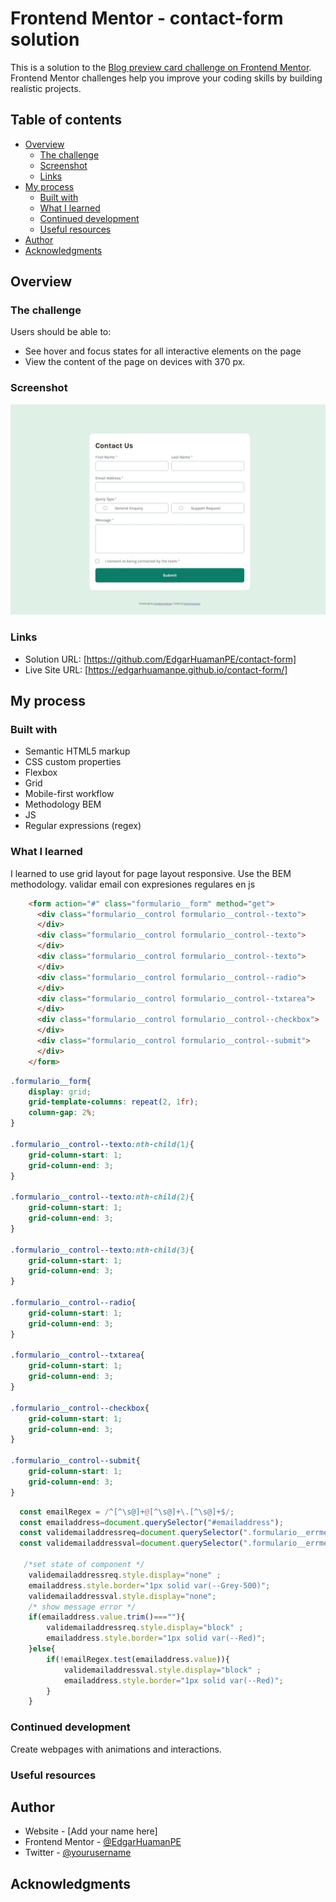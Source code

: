 # Frontend Mentor - contact-form solution

This is a solution to the [Blog preview card challenge on Frontend Mentor](https://www.frontendmentor.io/challenges/blog-preview-card-ckPaj01IcS). Frontend Mentor challenges help you improve your coding skills by building realistic projects. 

## Table of contents

- [Overview](#overview)
  - [The challenge](#the-challenge)
  - [Screenshot](#screenshot)
  - [Links](#links)
- [My process](#my-process)
  - [Built with](#built-with)
  - [What I learned](#what-i-learned)
  - [Continued development](#continued-development)
  - [Useful resources](#useful-resources)
- [Author](#author)
- [Acknowledgments](#acknowledgments)

## Overview

### The challenge

Users should be able to:

- See hover and focus states for all interactive elements on the page
- View the content of the page on devices with 370 px.


### Screenshot

![](./assets/images/final_.jpeg)

### Links

- Solution URL: [https://github.com/EdgarHuamanPE/contact-form]
- Live Site URL: [https://edgarhuamanpe.github.io/contact-form/]

## My process

### Built with

- Semantic HTML5 markup
- CSS custom properties
- Flexbox
- Grid
- Mobile-first workflow
- Methodology BEM
- JS
- Regular expressions (regex)


### What I learned

I learned to use grid layout for page layout responsive.
Use the BEM methodology.
validar email con expresiones regulares en js


```html
    <form action="#" class="formulario__form" method="get">
      <div class="formulario__control formulario__control--texto">
      </div>
      <div class="formulario__control formulario__control--texto">
      </div>
      <div class="formulario__control formulario__control--texto">
      </div>
      <div class="formulario__control formulario__control--radio">
      </div>
      <div class="formulario__control formulario__control--txtarea">
      </div>
      <div class="formulario__control formulario__control--checkbox">
      </div>
      <div class="formulario__control formulario__control--submit">
      </div>
    </form>
```
```css
.formulario__form{
    display: grid;
    grid-template-columns: repeat(2, 1fr);
    column-gap: 2%;
}

.formulario__control--texto:nth-child(1){
    grid-column-start: 1;
    grid-column-end: 3;
}

.formulario__control--texto:nth-child(2){
    grid-column-start: 1;
    grid-column-end: 3;
}

.formulario__control--texto:nth-child(3){
    grid-column-start: 1;
    grid-column-end: 3;
}

.formulario__control--radio{
    grid-column-start: 1;
    grid-column-end: 3;
}

.formulario__control--txtarea{
    grid-column-start: 1;
    grid-column-end: 3;
}

.formulario__control--checkbox{
    grid-column-start: 1;
    grid-column-end: 3;
}

.formulario__control--submit{
    grid-column-start: 1;
    grid-column-end: 3;
}
```
```js
  const emailRegex = /^[^\s@]+@[^\s@]+\.[^\s@]+$/;
  const emailaddress=document.querySelector("#emailaddress");
  const validemailaddressreq=document.querySelector(".formulario__errmessage--emailaddress");
  const validemailaddressval=document.querySelector(".formulario__errmessage--emailaddressvalid");

   /*set state of component */
    validemailaddressreq.style.display="none" ;
    emailaddress.style.border="1px solid var(--Grey-500)"; 
    validemailaddressval.style.display="none";
    /* show message error */
    if(emailaddress.value.trim()===""){
        validemailaddressreq.style.display="block" ;
        emailaddress.style.border="1px solid var(--Red)";
    }else{
        if(!emailRegex.test(emailaddress.value)){
            validemailaddressval.style.display="block" ;
            emailaddress.style.border="1px solid var(--Red)";
        }
    }
```

### Continued development

Create webpages with animations and interactions.

### Useful resources



## Author

- Website - [Add your name here]
- Frontend Mentor - [@EdgarHuamanPE](https://www.frontendmentor.io/profile/EdgarHuamanPE)
- Twitter - [@yourusername](https://www.twitter.com/yourusername)


## Acknowledgments


